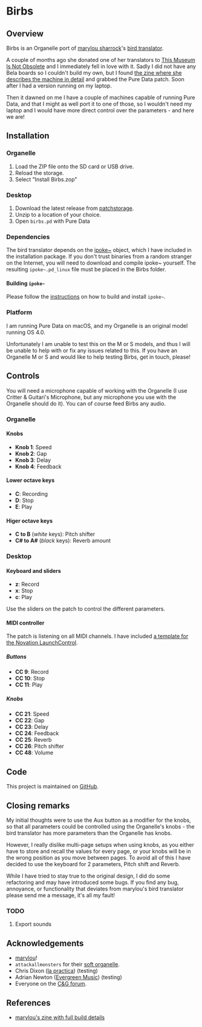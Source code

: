 # Birbs


## Overview

Birbs is an Organelle port of [marylou sharrock][2]'s [bird translator][0].

A couple of months ago she donated one of her translators to
[This Museum Is Not Obsolete][3] and I immediately fell in love with it.
Sadly I did not have any Bela boards so I couldn't build my own, but I found
[the zine where she describes the machine in detail][1] and grabbed
the Pure Data patch. Soon after I had a version running on my laptop.

Then it dawned on me I have a couple of machines capable of running Pure Data,
and that I might as well port it to one of those, so I wouldn't need my laptop
and I would have more direct control over the parameters - and here we are!


## Installation

### Organelle

1. Load the ZIP file onto the SD card or USB drive.
1. Reload the storage.
1. Select "Install Birbs.zop"

### Desktop

1. Download the latest release from [patchstorage][13].
1. Unzip to a location of your choice.
1. Open `birbs.pd` with Pure Data

### Dependencies

The bird translator depends on the [ipoke~][4] object, which I have included
in the installation package. If you don't trust binaries from a random stranger
on the Internet, you will need to download and compile ipoke~ yourself.
The resulting `ipoke~.pd_linux` file must be placed in the Birbs folder.

#### Building `ipoke~`

Please follow the [instructions](IPOKE~.md) on how to build and install `ipoke~`.

### Platform

I am running Pure Data on macOS, and my Organelle is an original model running
OS 4.0.

Unfortunately I am unable to test this on the M or S models, and thus I will be
unable to help with or fix any issues related to this. If you have an Organelle
M or S and would like to help testing Birbs, get in touch, please!


## Controls

You will need a microphone capable of working with the Organelle (I use
Critter & Guitari's Microphone, but any microphone you use with the Organelle
should do it). You can of course feed Birbs any audio.

### Organelle

#### Knobs

- **Knob 1**: Speed
- **Knob 2**: Gap
- **Knob 3**: Delay
- **Knob 4**: Feedback

#### Lower octave keys

- **C**: Recording
- **D**: Stop
- **E**: Play

#### Higer octave keys

- **C to B** (_white_ keys): Pitch shifter
- **C# to A#** (_black_ keys): Reverb amount

### Desktop

#### Keyboard and sliders

- **z**: Record
- **x**: Stop
- **c**: Play

Use the sliders on the patch to control the different parameters.

#### MIDI controller

The patch is listening on all MIDI channels.
I have included [a template for the Novation LaunchControl](birbs.syx).

##### Buttons

- **CC 9**: Record
- **CC 10**: Stop
- **CC 11**: Play

##### Knobs

- **CC 21**: Speed
- **CC 22**: Gap
- **CC 23**: Delay
- **CC 24**: Feedback
- **CC 25**: Reverb
- **CC 26**: Pitch shifter
- **CC 48**: Volume


## Code

This project is maintained on [GitHub][10].


## Closing remarks

My initial thoughts were to use the Aux button as a modifier for the knobs,
so that all parameters could be controlled using the Organelle's knobs - the
bird translator has more parameters than the Organelle has knobs.

However, I really dislike multi-page setups when using knobs, as you either
have to store and recall the values for every page, or your knobs will be
in the wrong position as you move between pages. To avoid all of this I have
decided to use the keyboard for 2 parameters, Pitch shift and Reverb.

While I have tried to stay true to the original design, I did do some
refactoring and may have introduced some bugs. If you find any bug, annoyance,
or functionality that deviates from marylou's bird translator please send me
a message, it's all my fault!

### TODO

1. Export sounds


## Acknowledgements

* [marylou][5]!
* `attackallmonsters` for their [soft organelle][6].
* Chris Dixon ([la practica][11]) (testing)
* Adrian Newton ([Evergreen Music][12]) (testing)
* Everyone on the [C&G forum][7].


## References

* [marylou's zine with full build details][1]

[0]: https://marylousharrock.com/bird-translator
[1]: https://marylousharrock.com/zine-1
[2]: https://www.instagram.com/marylousharrock/
[3]: https://this-museum-is-not-obsolete.com/
[4]: https://puredata.info/Members/ipoke
[5]: https://marylousharrock.com/
[6]: https://patchstorage.com/organelle-ui-for-desktop/
[7]: https://forum.critterandguitari.com
[10]: https://github.com/pfig/birbs
[11]: https://linktr.ee/lapractica
[12]: https://www.evergreenmusic.uk
[13]: https://patchstorage.com/TODO
